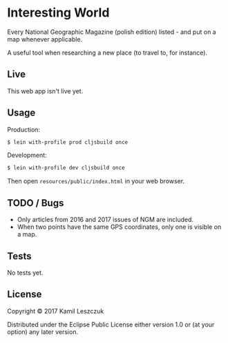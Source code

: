 # Interesting World

Every National Geographic Magazine (polish edition) listed - and put on a map whenever applicable.

A useful tool when researching a new place (to travel to, for instance).

## Live

This web app isn't live yet.

## Usage

Production:

```bash
$ lein with-profile prod cljsbuild once
```

Development:

```bash
$ lein with-profile dev cljsbuild once
```

Then open `resources/public/index.html` in your web browser.

## TODO / Bugs

- Only articles from 2016 and 2017 issues of NGM are included.
- When two points have the same GPS coordinates, only one is visible on a map.

## Tests

No tests yet.

## License

Copyright © 2017 Kamil Leszczuk

Distributed under the Eclipse Public License either version 1.0 or (at your option) any later version.
